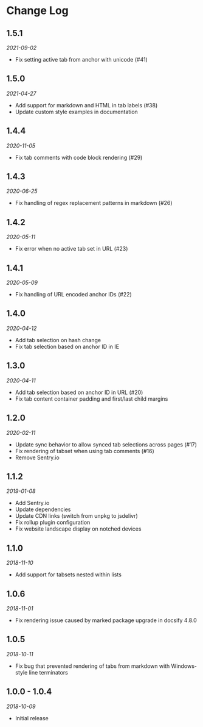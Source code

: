 # Change Log

## 1.5.1

*2021-09-02*

- Fix setting active tab from anchor with unicode (#41)

## 1.5.0

*2021-04-27*

- Add support for markdown and HTML in tab labels (#38)
- Update custom style examples in documentation

## 1.4.4

*2020-11-05*

- Fix tab comments with code block rendering (#29)

## 1.4.3

*2020-06-25*

- Fix handling of regex replacement patterns in markdown (#26)

## 1.4.2

*2020-05-11*

- Fix error when no active tab set in URL (#23)

## 1.4.1

*2020-05-09*

- Fix handling of URL encoded anchor IDs (#22)

## 1.4.0

*2020-04-12*

- Add tab selection on hash change
- Fix tab selection based on anchor ID in IE

## 1.3.0

*2020-04-11*

- Add tab selection based on anchor ID in URL (#20)
- Fix tab content container padding and first/last child margins

## 1.2.0

*2020-02-11*

- Update sync behavior to allow synced tab selections across pages (#17)
- Fix rendering of tabset when using tab comments (#16)
- Remove Sentry.io

## 1.1.2

*2019-01-08*

- Add Sentry.io
- Update dependencies
- Update CDN links (switch from unpkg to jsdelivr)
- Fix rollup plugin configuration
- Fix website landscape display on notched devices

## 1.1.0

*2018-11-10*

- Add support for tabsets nested within lists

## 1.0.6

*2018-11-01*

- Fix rendering issue caused by marked package upgrade in docsify 4.8.0

## 1.0.5

*2018-10-11*

- Fix bug that prevented rendering of tabs from markdown with Windows-style
  line terminators

## 1.0.0 - 1.0.4

*2018-10-09*

- Initial release
